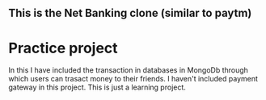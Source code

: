 ## This is the Net Banking clone (similar to paytm)
# Practice project
In this I have included the transaction in databases in MongoDb through which users can trasact money to their friends.
I haven't included payment gateway in this project. This is just a learning project.
